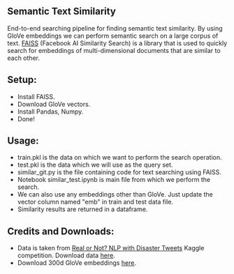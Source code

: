 ## Semantic Text Similarity
End-to-end searching pipeline for finding semantic text similarity. By using GloVe embeddings we can perform semantic search on a large corpus of text. [FAISS](https://github.com/facebookresearch/faiss) (Facebook AI Similarity Search) is a library that is used to quickly search for embeddings of multi-dimensional documents that are similar to each other.

## Setup:
- Install FAISS.
- Download GloVe vectors.
- Install Pandas, Numpy.
- Done!

## Usage:
- train.pkl is the data on which we want to perform the search operation.
- test.pkl is the data which we will use as the query set.
- similar_git.py is the file containing code for text searching using FAISS.
- Notebook similar_test.ipynb is main file from which we perform the search.
- We can also use any embeddings other than GloVe. Just update the vector column named "emb" in train and test data file.
- Similarity results are returned in a dataframe. 

## Credits and Downloads:
- Data is taken from [Real or Not? NLP with Disaster Tweets](https://www.kaggle.com/c/nlp-getting-started/overview) Kaggle competition. Download data [here](https://www.kaggle.com/c/nlp-getting-started/data). 
- Download 300d GloVe embeddings [here](https://www.kaggle.com/authman/pickled-glove840b300d-for-10sec-loading). 
